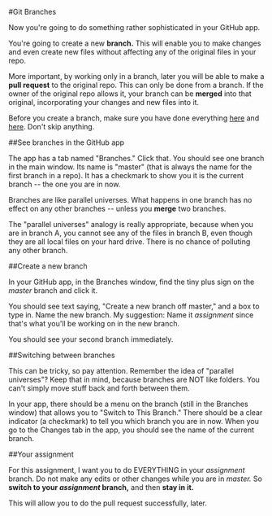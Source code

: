 #Git Branches

Now you're going to do something rather sophisticated in your GitHub app.

You're going to create a new **branch.** This will enable you to make changes and even create new files without affecting any of the original files in your repo.

More important, by working only in a branch, later you will be able to make a **pull request** to the original repo. This can only be done from a branch. If the owner of the original repo allows it, your branch can be **merged** into that original, incorporating your changes and new files into it.

Before you create a branch, make sure you have done everything [here](../github_basics) and [here](../). Don't skip anything.

##See branches in the GitHub app

The app has a tab named "Branches." Click that. You should see one branch in the main window. Its name is "master" (that is always the name for the first branch in a repo). It has a checkmark to show you it is the current branch -- the one you are in now.

Branches are like parallel universes. What happens in one branch has no effect on any other branches -- unless you **merge** two branches.

The "parallel universes" analogy is really appropriate, because when you are in branch A, you cannot see any of the files in branch B, even though they are all local files on your hard drive. There is no chance of polluting any other branch.

##Create a new branch

In your GitHub app, in the Branches window, find the tiny plus sign on the *master* branch and click it.

You should see text saying, "Create a new branch off master," and a box to type in. Name the new branch. My suggestion: Name it *assignment* since that's what you'll be working on in the new branch.

You should see your second branch immediately.

##Switching between branches

This can be tricky, so pay attention. Remember the idea of "parallel universes"? Keep that in mind, because branches are NOT like folders. You can't simply move stuff back and forth between them.

In your app, there should be a menu on the branch (still in the Branches window) that allows you to "Switch to This Branch." There should be a clear indicator (a checkmark) to tell you which branch you are in now. When you go to the Changes tab in the app, you should see the name of the current branch.

##Your assignment

For this assignment, I want you to do EVERYTHING in your *assignment* branch. Do not make any edits or other changes while you are in *master.* So **switch to your *assignment* branch,** and then **stay in it.**

This will allow you to do the pull request successfully, later.
